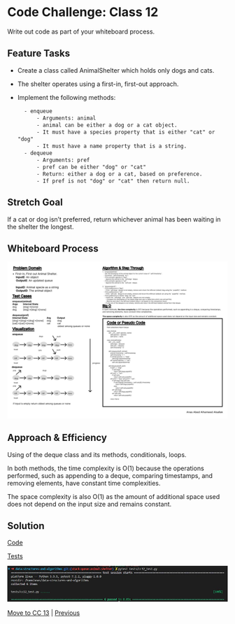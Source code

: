 # Code Challenge: Class 12

Write out code as part of your whiteboard process.

## Feature Tasks

- Create a class called AnimalShelter which holds only dogs and cats.
- The shelter operates using a first-in, first-out approach.
- Implement the following methods:

        - enqueue
            - Arguments: animal
            - animal can be either a dog or a cat object.
            - It must have a species property that is either "cat" or "dog"
            - It must have a name property that is a string.
        - dequeue
            - Arguments: pref
            - pref can be either "dog" or "cat"
            - Return: either a dog or a cat, based on preference.
            - If pref is not "dog" or "cat" then return null.

## Stretch Goal

If a cat or dog isn’t preferred, return whichever animal has been waiting in the shelter the longest.

## Whiteboard Process

![Whiteboard 13](../assets/Wireframe-13.jpg "whiteboard")

## Approach & Efficiency

Using of the deque class and its methods, conditionals, loops.

In both methods, the time complexity is O(1) because the operations performed, such as appending to a deque, comparing timestamps, and removing elements, have constant time complexities.

The space complexity is also O(1) as the amount of additional space used does not depend on the input size and remains constant.

## Solution

[Code](../stackQueueAnimalShelter.py)

[Tests](../tests/cc12_test.py)

![Run](../assets/run11.JPG "run")

[Move to CC 13](../stack-queue-brackets/README.md) | [Previous](../stack_queue_pseudo/README.md)
